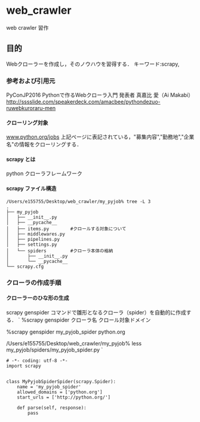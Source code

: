 # web_crawler
web crawler 習作

## 目的
Webクローラーを作成し，そのノウハウを習得する．
キーワード:scrapy,

### 参考および引用元
PyConJP2016
Pythonで作るWebクローラ入門 発表者 真嘉比 愛（Ai Makabi）
http://sssslide.com/speakerdeck.com/amacbee/pythondezuo-ruwebkuroraru-men


#### クローリング対象
www.python.org/jobs
上記ページに表記されている，"募集内容","勤務地","企業名"の情報をクローリングする．

#### scrapy とは
python	    クローラフレームワーク

#### scrapy ファイル構造
```
/Users/e155755/Desktop/web_crawler/my_pyjob% tree -L 3
.
├── my_pyjob
│   ├── __init__.py
│   ├── __pycache__
│   ├── items.py		#クロールする対象について
│   ├── middlewares.py
│   ├── pipelines.py
│   ├── settings.py
│   └── spiders			#クローラ本体の格納
│       ├── __init__.py
│       └── __pycache__
└── scrapy.cfg
```


### クローラの作成手順
#### クローラーのひな形の生成
scrapy genspider コマンドで雛形となるクローラ（spider）を自動的に作成する．
`
%scrapy genspider クローラ名 クロール対象ドメイン

%scrapy genspider my_pyjob_spider python.org

/Users/e155755/Desktop/web_crawler/my_pyjob% less my_pyjob/spiders/my_pyjob_spider.py 
`
```
# -*- coding: utf-8 -*-
import scrapy


class MyPyjobSpiderSpider(scrapy.Spider):
    name = 'my_pyjob_spider'
    allowed_domains = ['python.org']
    start_urls = ['http://python.org/']

    def parse(self, response):
        pass

```